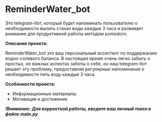 # ReminderWater_bot
 
Это telegram-бот, который будет напоминать пользователю о необходимости выпить стакан воды каждые 3 часа и развивает внимание для продуктивной работы методом pomodoro.


**Описание проекта:** 

ReminderWater_bot это ваш персональный ассистент 
по поддержанию водно-солевого баланса. В настоящее время очень легко 
забыть о простых, но важных аспектах заботы о себе, но наш telegram-бот 
решает эту проблему, предоставляя регулярные напоминания о необходимости 
пить воду каждые 3 часа.

**Особенности проекта:**
- Информационные материалы
- Мотивация и достижение

***!Внимание: Для корректной работы, введите ваш личный токен в файле main.py.***






